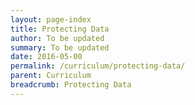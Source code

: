 ```yaml
---
layout: page-index
title: Protecting Data
author: To be updated
summary: To be updated
date: 2016-05-00
permalink: /curriculum/protecting-data/
parent: Curriculum
breadcrumb: Protecting Data
---
```

